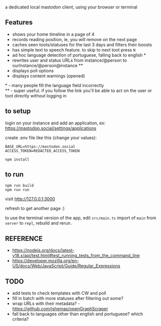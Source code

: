 a dedicated local mastodon client, using your browser or terminal


## Features

- shows your home timeline in a page of 4
- records reading position, ie, you will remove on the next page
- caches seen toots/statuses for the last 3 days and filters their boosts
- has simple text to speech feature. to skip to next toot press `N`
- ad hoc language detection of portuguese, falling back to english \*
- rewrites user and status URLs from instance/@person to ourInstance/@person@instance \*\*
- displays poll options
- displays content warnings (opened)

\* - many people fill the language field incorrectly  
\*\* - super useful. if you follow the link you'll be able to act on the user or toot directly without logging in


## to setup

login on your instance and add an application, ex: https://mastodon.social/settings/applications

create .env file like this (change your values):

```
BASE_URL=https://mastodon.social
ACCESS_TOKEN=REDACTED_ACCESS_TOKEN
```

```
npm install
```


## to run

```
npm run build
npm run run
```

visit http://127.0.0.1:3000

refresh to get another page :)

to use the terminal version of the app, edit `src/main.ts` import of `main` from `server` to `repl`, rebuild and rerun.

## REFERENCE

- https://nodejs.org/docs/latest-v18.x/api/test.html#test_running_tests_from_the_command_line
- https://developer.mozilla.org/en-US/docs/Web/JavaScript/Guide/Regular_Expressions


## TODO

- add tests to check templates with CW and poll
- fill in batch with more statuses after filtering out some?
- wrap URLs with their metadata? - https://github.com/jshemas/openGraphScraper
- fall back to languages other than english and portuguese? which criteria?
